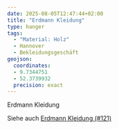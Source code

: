 ```yaml
---
date: 2025-08-05T12:47:44+02:00
title: "Erdmann Kleidung"
type: hanger
tags:
  - "Material: Holz"
  - Hannover
  - Bekleidungsgeschäft
geojson:
  coordinates:
  - 9.7344751
  - 52.3739932
  precision: exact
---
```


Erdmann Kleidung

<div class="notes">
  Siehe auch <a href="/post/121">Erdmann Kleidung (#121)</a>
</div>
